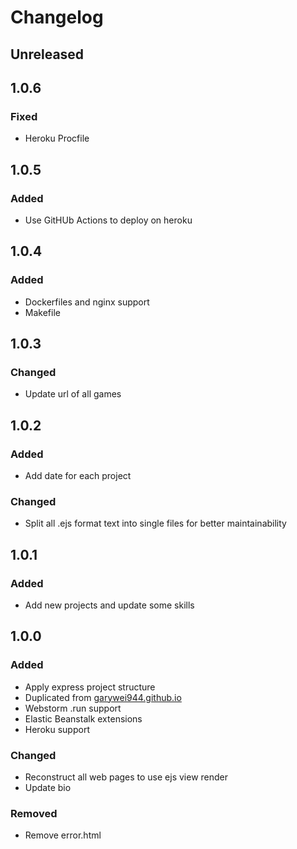# Changelog

## Unreleased


## 1.0.6
### Fixed
- Heroku Procfile


## 1.0.5
### Added
- Use GitHUb Actions to deploy on heroku


## 1.0.4
### Added
- Dockerfiles and nginx support
- Makefile

## 1.0.3
### Changed
- Update url of all games


## 1.0.2
### Added
- Add date for each project

### Changed
- Split all .ejs format text into single files for better maintainability

## 1.0.1
### Added
- Add new projects and update some skills


## 1.0.0
### Added
- Apply express project structure
- Duplicated from [garywei944.github.io](https://github.com/garywei944/garywei944.github.io)
- Webstorm .run support
- Elastic Beanstalk extensions
- Heroku support

### Changed
- Reconstruct all web pages to use ejs view render
- Update bio

### Removed
- Remove error.html
